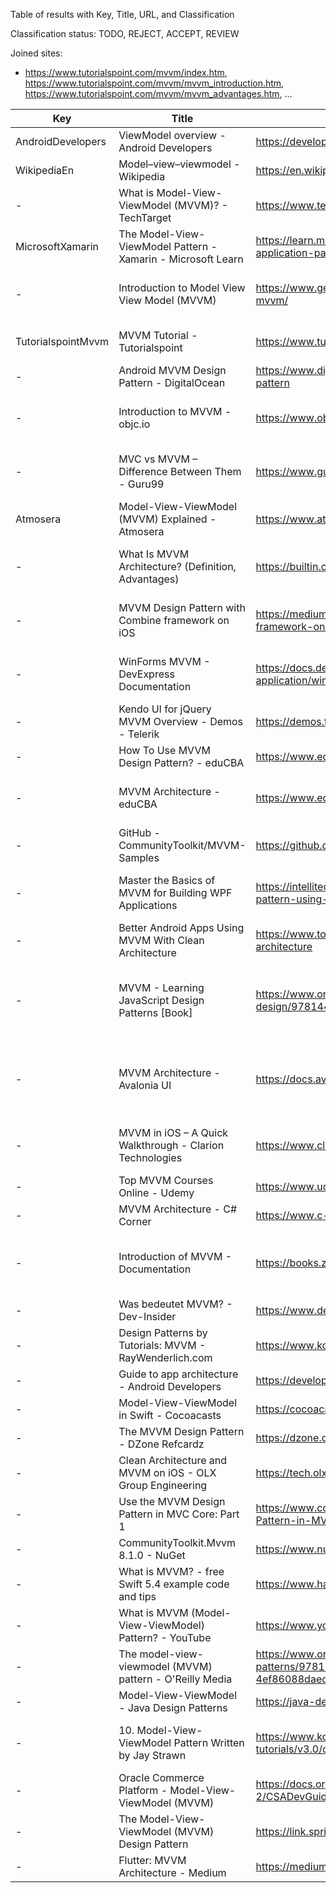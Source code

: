 Table of results with Key, Title, URL, and Classification

Classification status: TODO, REJECT, ACCEPT, REVIEW

Joined sites:

* https://www.tutorialspoint.com/mvvm/index.htm, https://www.tutorialspoint.com/mvvm/mvvm_introduction.htm, https://www.tutorialspoint.com/mvvm/mvvm_advantages.htm, ...

| Key                | Title                                                        | URL                                                                                                                      | Classification | Reason                                                                        |
|--------------------|--------------------------------------------------------------|--------------------------------------------------------------------------------------------------------------------------|----------------|-------------------------------------------------------------------------------|
| AndroidDevelopers  | ViewModel overview - Android Developers                      | https://developer.android.com/topic/libraries/architecture/viewmodel                                                     | ACCEPT         | Android                                                                       |
| WikipediaEn        | Model–view–viewmodel - Wikipedia                             | https://en.wikipedia.org/wiki/Model%E2%80%93view%E2%80%93viewmodel                                                       | ACCEPT         | Extended Definition, ...                                                      |
| -                  | What is Model-View-ViewModel (MVVM)? - TechTarget            | https://www.techtarget.com/whatis/definition/Model-View-ViewModel                                                        | REJECT         | Standard Definition                                                           |
| MicrosoftXamarin   | The Model-View-ViewModel Pattern - Xamarin - Microsoft Learn | https://learn.microsoft.com/en-us/xamarin/xamarin-forms/enterprise-application-patterns/mvvm                             | ACCEPT         | Extended Definition, Benefits, ...                                            |
| -                  | Introduction to Model View View Model (MVVM)                 | https://www.geeksforgeeks.org/introduction-to-model-view-view-model-mvvm/                                                | REJECT         | Standard Definition, Standard Tradeoffs                                       |
| TutorialspointMvvm | MVVM Tutorial - Tutorialspoint                               | https://www.tutorialspoint.com/mvvm/index.htm                                                                            | ACCEPT         | Extended Definition, SoC, ...                                                 |
| -                  | Android MVVM Design Pattern - DigitalOcean                   | https://www.digitalocean.com/community/tutorials/android-mvvm-design-pattern                                             | REJECT         | Standard Definition                                                           |
| -                  | Introduction to MVVM - objc.io                               | https://www.objc.io/issues/13-architecture/mvvm/                                                                         | REJECT         | Standard Definition, Standard Tradeoffs                                       |
| -                  | MVC vs MVVM – Difference Between Them - Guru99               | https://www.guru99.com/mvc-vs-mvvm.html                                                                                  | REJECT         | Standard Definition, Standard Tradeoffs                                       |
| Atmosera           | Model-View-ViewModel (MVVM) Explained - Atmosera             | https://www.atmosera.com/blog/model-view-viewmodel-mvvm-explained/                                                       | ACCEPT         | Extended Definition                                                           |
| -                  | What Is MVVM Architecture? (Definition, Advantages)          | https://builtin.com/software-engineering-perspectives/mvvm-architecture                                                  | REJECT         | Standard Definition, Standard Tradeoffs                                       |
| -                  | MVVM Design Pattern with Combine framework on iOS            | https://medium.com/@mshcheglov/mvvm-design-pattern-with-combine-framework-on-ios-5ff911011b0b                            | REJECT         | Standard Definition, Standard Tradeoffs                                       |
| -                  | WinForms MVVM - DevExpress Documentation                     | https://docs.devexpress.com/WindowsForms/113955/build-an-application/winforms-mvvm                                       | REJECT         | Standard Definition, Standard Tradeoffs                                       |
| -                  | Kendo UI for jQuery MVVM Overview - Demos - Telerik          | https://demos.telerik.com/kendo-ui/mvvm/index                                                                            | REJECT         | Standard Definition                                                           |
| -                  | How To Use MVVM Design Pattern? - eduCBA                     | https://www.educba.com/mvvm-design-pattern/                                                                              | REJECT         | Standard Definition                                                           |
| -                  | MVVM Architecture - eduCBA                                   | https://www.educba.com/mvvm-architecture/                                                                                | REJECT         | Standard Definition, Slightly Extended                                        |
| -                  | GitHub - CommunityToolkit/MVVM-Samples                       | https://github.com/CommunityToolkit/MVVM-Samples                                                                         | REJECT         | No Definitions                                                                |
| -                  | Master the Basics of MVVM for Building WPF Applications      | https://intellitect.com/blog/getting-started-model-view-viewmodel-mvvm-pattern-using-windows-presentation-framework-wpf/ | ACCEPT         | Extended Definition (1-1 vs. n-n relationship)                                |
| -                  | Better Android Apps Using MVVM With Clean Architecture       | https://www.toptal.com/android/android-apps-mvvm-with-clean-architecture                                                 | ACCEPT         | Extended Tradeoffs                                                            |
| -                  | MVVM - Learning JavaScript Design Patterns [Book]            | https://www.oreilly.com/library/view/learning-javascript-design/9781449334840/ch10s06.html                               | REVIEW         | Interesting KnockoutJS based definition, but no clear extended def./tradeoffs |
| -                  | MVVM Architecture - Avalonia UI                              | https://docs.avaloniaui.net/guides/basics/mvvm                                                                           | ACCEPT         | Extended Definition (independent of the View-Layer aka. UI Framework)         |
| -                  | MVVM in iOS – A Quick Walkthrough - Clarion Technologies     | https://www.clariontech.com/blog/mvvm-in-ios-a-quick-walkthrough                                                         | ACCEPT         | Extended Definition, Extended Tradeoffs                                       |
| -                  | Top MVVM Courses Online - Udemy                              | https://www.udemy.com/topic/mvvm/                                                                                        | REJECT         | Only course overview                                                          |
| -                  | MVVM Architecture - C# Corner                                | https://www.c-sharpcorner.com/article/mvvm-architecture/                                                                 | REJECT         | Standard Definition                                                           |
| -                  | Introduction of MVVM - Documentation                         | https://books.zkoss.org/zk-mvvm-book/8.0/introduction_of_mvvm.html                                                       | ACCEPT         | Definition includes View abstraction and UI component independence            |
| -                  | Was bedeutet MVVM? - Dev-Insider                             | https://www.dev-insider.de/was-bedeutet-mvvm-a-1103448/                                                                  | ACCEPT         | Extended Tradeoffs                                                            |
| -                  | Design Patterns by Tutorials: MVVM - RayWenderlich.com       | https://www.kodeco.com/34-design-patterns-by-tutorials-mvvm                                                              | REJECT         | Standard Definition                                                           |
| -                  | Guide to app architecture - Android Developers               | https://developer.android.com/topic/architecture                                                                         | REJECT         | No real Definition                                                            |
| -                  | Model-View-ViewModel in Swift - Cocoacasts                   | https://cocoacasts.com/model-view-viewmodel-in-swift                                                                     | ACCEPT         | Alternative Definition                                                        |
| -                  | The MVVM Design Pattern - DZone Refcardz                     | https://dzone.com/refcardz/mvvm-design-pattern-formula                                                                   | ACCEPT         | Extended Definition                                                           |
| -                  | Clean Architecture and MVVM on iOS - OLX Group Engineering   | https://tech.olx.com/clean-architecture-and-mvvm-on-ios-c9d167d9f5b3                                                     | ACCEPT         | Extended Definition                                                           |
| -                  | Use the MVVM Design Pattern in MVC Core: Part 1              | https://www.codemag.com/Article/2005031/Use-the-MVVM-Design-Pattern-in-MVC-Core-Part-1                                   | ACCEPT         | Extended Definition                                                           |
| -                  | CommunityToolkit.Mvvm 8.1.0 - NuGet                          | https://www.nuget.org/packages/CommunityToolkit.Mvvm                                                                     | REJECT         | No Definition                                                                 |
| -                  | What is MVVM? - free Swift 5.4 example code and tips         | https://www.hackingwithswift.com/example-code/language/what-is-mvvm                                                      | ACCEPT         | Extended Drawbacks                                                            |
| -                  | What is MVVM (Model-View-ViewModel) Pattern? - YouTube       | https://www.youtube.com/watch?v=fo6rvTP9kkc                                                                              | REVIEW         | TODO: watch video                                                             |
| -                  | The model-view-viewmodel (MVVM) pattern - O'Reilly Media     | https://www.oreilly.com/library/view/architectural-patterns/9781787287495/7942467e-12e4-4e6f-920e-4ef86088daed.xhtml     | REJECT         | Limited article: Only Preview                                                 |
| -                  | Model-View-ViewModel - Java Design Patterns                  | https://java-design-patterns.com/patterns/model-view-viewmodel/                                                          | REJECT         | Standard Definition                                                           |
| -                  | 10. Model-View-ViewModel Pattern Written by Jay Strawn       | https://www.kodeco.com/books/design-patterns-by-tutorials/v3.0/chapters/10-model-view-viewmodel-pattern                  | ACCEPT         | Explicit String Transformations, Limited article: Only Preview                |
| -                  | Oracle Commerce Platform - Model-View-ViewModel (MVVM)       | https://docs.oracle.com/cd/E55783_02/CRS.11-2/CSADevGuide/html/s0103modelviewviewmodelmvvm01.html                        | REJECT         | Standard Definition                                                           |
| -                  | The Model-View-ViewModel (MVVM) Design Pattern               | https://link.springer.com/chapter/10.1007/978-1-4302-3501-9_13                                                           | REVIEW         | TODO: see JabRef                                                              |
| -                  | Flutter: MVVM Architecture - Medium                          | https://medium.com/flutterworld/flutter-mvvm-architecture-f8bed2521958                                                   | REJECT         | Standard Definition                                                           |
